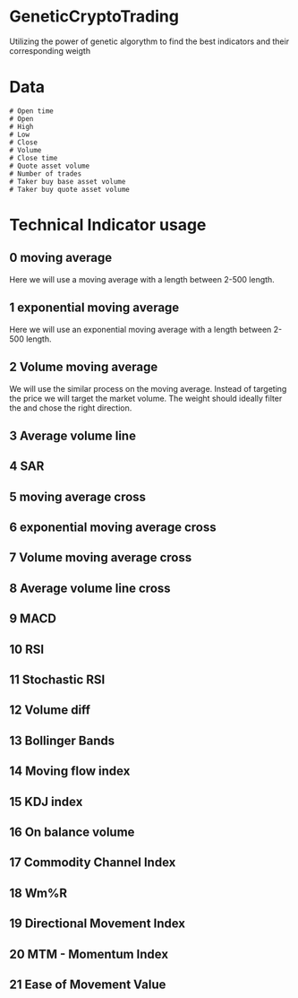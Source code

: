 # GeneticCryptoTrading
Utilizing the power of genetic algorythm to find the best indicators and their corresponding weigth

# Data
                
    # Open time
    # Open
    # High
    # Low
    # Close
    # Volume
    # Close time
    # Quote asset volume
    # Number of trades
    # Taker buy base asset volume
    # Taker buy quote asset volume

# Technical Indicator usage
## 0     moving average
Here we will use a moving average with a length between 2-500 length.
## 1     exponential moving average
Here we will use an exponential moving average with a length between 2-500 length.
## 2     Volume moving average
We will use the similar process on the moving average.
Instead of targeting the price we will target the  market volume.
The weight should ideally filter the and chose the right direction.
## 3     Average volume line
## 4     SAR
## 5     moving average cross
## 6     exponential moving average cross
## 7     Volume moving average cross
## 8     Average volume line cross
## 9     MACD
## 10    RSI
## 11    Stochastic RSI
## 12    Volume diff
## 13    Bollinger Bands
## 14    Moving flow index
## 15    KDJ index
## 16    On balance volume
## 17    Commodity Channel Index
## 18    Wm%R
## 19    Directional Movement Index
## 20    MTM - Momentum Index
## 21    Ease of Movement Value